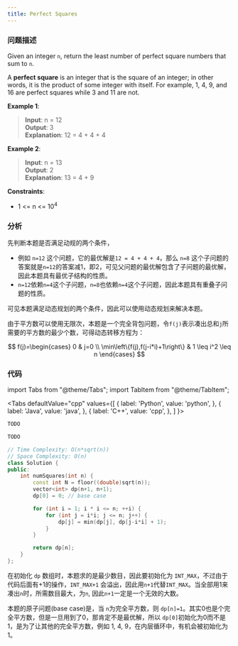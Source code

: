 ```yaml
---
title: Perfect Squares
---
```


### 问题描述

Given an integer `n`, return the least number of perfect square numbers that sum to `n`.

A **perfect square** is an integer that is the square of an integer; in other words, it is the product of some integer with itself. For example, 1, 4, 9, and 16 are perfect squares while 3 and 11 are not.

**Example 1**:

> **Input**: n = 12  
> **Output**: 3  
> **Explanation**: 12 = 4 + 4 + 4

**Example 2**:

> **Input**: n = 13  
> **Output**: 2  
> **Explanation**: 13 = 4 + 9

**Constraints**:

* 1 <= n <= $10^4$

### 分析

先判断本题是否满足动规的两个条件，

* 例如 `n=12` 这个问题，它的最优解是`12 = 4 + 4 + 4`，那么 `n=8` 这个子问题的答案就是`n=12`的答案减1，即2，可见父问题的最优解包含了子问题的最优解，因此本题具有最优子结构的性质。
* `n=12`依赖`n=4`这个子问题，`n=8`也依赖`n=4`这个子问题，因此本题具有重叠子问题的性质。

可见本题满足动态规划的两个条件，因此可以使用动态规划来解决本题。

由于平方数可以使用无限次，本题是一个完全背包问题，令`f(j)`表示凑出总和`j`所需要的平方数的最少个数，可得动态转移方程为：

$$
f(j)=\begin{cases}
0 & j=0 \\
\min\left\{f(j),f(j-i*i)+1\right\} & 1 \leq i^2 \leq n
\end{cases}
$$

### 代码

import Tabs from "@theme/Tabs";
import TabItem from "@theme/TabItem";

<Tabs
defaultValue="cpp"
values={[
{ label: 'Python', value: 'python', },
{ label: 'Java', value: 'java', },
{ label: 'C++', value: 'cpp', },
]
}>
<TabItem value="python">

```python
TODO
```

</TabItem>
<TabItem value="java">

```java
TODO
```

</TabItem>
<TabItem value="cpp">

```cpp
// Time Complexity: O(n*sqrt(n))
// Space Complexity: O(n)
class Solution {
public:
    int numSquares(int n) {
        const int N = floor((double)sqrt(n));
        vector<int> dp(n+1, n+1);
        dp[0] = 0; // base case

        for (int i = 1; i * i <= n; ++i) {
            for (int j = i*i; j <= n; j++) {
                dp[j] = min(dp[j], dp[j-i*i] + 1);
            }
        }

        return dp[n];
    }
};
```

</TabItem>
</Tabs>

在初始化 `dp` 数组时，本题求的是最少数目，因此要初始化为 `INT_MAX`，不过由于代码后面有+1的操作，`INT_MAX+1` 会溢出，因此用`n+1`代替`INT_MAX`。当全部用1来凑出`n`时，所需数目最大，为`n`, 因此`n+1`一定是一个无效的大数。

本题的原子问题(base case)是，当 `n`为完全平方数，则 `dp[n]=1`。其实0也是个完全平方数，但是一旦用到了0，那肯定不是最优解，所以 `dp[0]`初始化为0而不是1，是为了让其他的完全平方数，例如 1, 4, 9，在内层循环中，有机会被初始化为1。
